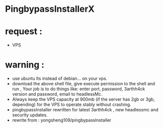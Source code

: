 # PingbypassInstallerX
# request :
- VPS

# warning : 
- use ubuntu lts instead of debian... on your vps.
- download the above shell file, give execute permission to the shell and run , Your job is to do things like: enter port, password, 3arthh4ck version and password, email to headlessMc.
- Always keep the VPS capacity at 900mb (if the server has 2gb or 3gb, depending) for the VPS to operate stably without crashing.
- pingbypassInstaller rewritten for latest 3arthh4ck , new headlessmc and security updates.
- rewrite from : yongsheng109/pingbypassInstaller

